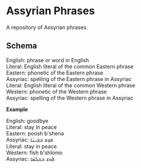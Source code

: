 # Assyrian Phrases

A repository of Assyrian phrases.

## Schema

English: phrase or word in English <BR>
Literal: English literal of the common Eastern phrase <BR>
Eastern: phonetic of the Eastern phrase <BR>
Assyriac: spelling of the Eastern phrase in Assyriac <BR>
Literal: English literal of the common Western phrase <BR>
Western: phonetic of the Western phrase <BR>
Assyriac: spelling of the Western phrase in Assyriac <BR>

**Example**

English: goodbye <BR>
Literal: stay in peace <BR>
Eastern: poosh b'shena <BR>
Assyriac: ܦܘܼܫ ܒܫܲܝܢܵܐ <BR>
Literal: stay in peace <BR>
Western: fish b'shlomo <BR>
Assyriac: ܦܽܘܫ ܒܫܠܳܡܳܐ <BR>
